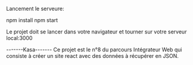 Lancement le serveure:


npm install
npm start

Le projet doit se lancer dans votre navigateur et tourner sur votre serveur local:3000



-------Kasa-------
Ce projet est le n°8 du parcours Intégrateur Web qui consiste à créer un site react avec des données à récupérer en JSON.
